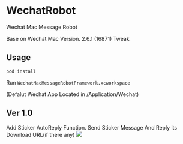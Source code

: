 # WechatRobot
Wechat Mac Message Robot

Base on Wechat Mac Version. 2.6.1 (16871) Tweak

## Usage
```shell
pod install
```

Run `WechatMacMessageRobotFramework.xcworkspace`

(Defalut Wechat App Located in /Application/Wechat)


## Ver 1.0
Add Sticker AutoReply Function. Send Sticker Message And Reply its Download URL(if there any)
![](http://sylarimage.oss-cn-shenzhen.aliyuncs.com/2021-03-17-023839.png)
